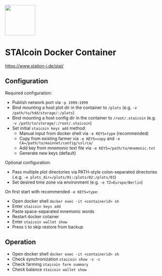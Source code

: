 <img src="https://pbs.twimg.com/profile_images/1438880755699101701/7VGtOLmk_400x400.jpg" width="100">

# STAIcoin Docker Container
https://www.station-i.de/stai/

## Configuration
Required configuration:
* Publish network port via `-p 1999:1999`
* Bind mounting a host plot dir in the container to `/plots`  (e.g. `-v /path/to/hdd/storage/:/plots`)
* Bind mounting a host config dir in the container to `/root/.staicoin`  (e.g. `-v /path/to/storage/:/root/.staicoin`)
* Set initial `staicoin keys add` method:
  * Manual input from docker shell via `-e KEYS=type` (recommended)
  * Copy from existing farmer via `-e KEYS=copy` and `-e CA=/path/to/mainnet/config/ssl/ca/` 
  * Add key from mnemonic text file via `-e KEYS=/path/to/mnemonic.txt`
  * Generate new keys (default)

Optional configuration:
* Pass multiple plot directories via PATH-style colon-separated directories (.e.g. `-e plots_dir=/plots/01:/plots/02:/plots/03`)
* Set desired time zone via environment (e.g. `-e TZ=Europe/Berlin`)

On first start with recommended `-e KEYS=type`:
* Open docker shell `docker exec -it <containerid> sh`
* Enter `staicoin keys add`
* Paste space-separated mnemonic words
* Restart docker cotainer
* Enter `staicoin wallet show`
* Press `S` to skip restore from backup

## Operation
* Open docker shell `docker exec -it <containerid> sh`
* Check synchronization `staicoin show -s -c`
* Check farming `staicoin farm summary`
* Check balance `staicoin wallet show` 
